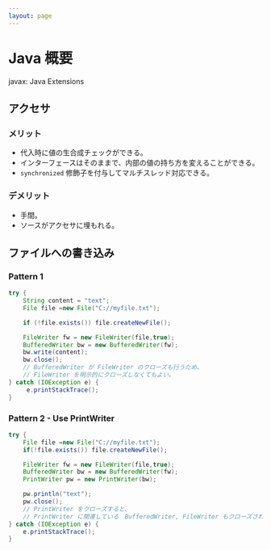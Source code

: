 ```yaml
---
layout: page
---
```


# Java 概要

javax: Java Extensions

## アクセサ

### メリット

* 代入時に値の生合成チェックができる。
* インターフェースはそのままで、内部の値の持ち方を変えることができる。
* `synchronized` 修飾子を付与してマルチスレッド対応できる。

### デメリット

* 手間。
* ソースがアクセサに埋もれる。

## ファイルへの書き込み

### Pattern 1

```java
try {
    String content = "text";
    File file =new File("C://myfile.txt");

    if (!file.exists()) file.createNewFile();

    FileWriter fw = new FileWriter(file,true);
    BufferedWriter bw = new BufferedWriter(fw);
    bw.write(content);
    bw.close();
    // BufferedWriter が FileWriter のクローズも行うため、
    // FileWriter を明示的にクローズしなくてもよい。
} catch (IOException e) {
     e.printStackTrace();
}
```
 
 ### Pattern 2 - Use PrintWriter
 
```java
try {
    File file =new File("C://myfile.txt");
    if(!file.exists()) file.createNewFile();

    FileWriter fw = new FileWriter(file,true);
    BufferedWriter bw = new BufferedWriter(fw);
    PrintWriter pw = new PrintWriter(bw);

    pw.println("text");
    pw.close();
    // PrintWriter をクローズすると、
    // PrintWriter に関連している　BufferedWriter, FileWriter もクローズされます。
} catch (IOException e) {
    e.printStackTrace();
}
```
 
